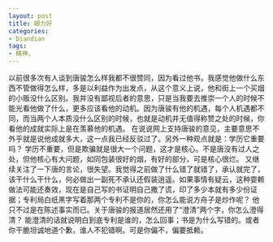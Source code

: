 ```yaml
---
layout: post
title: 眼力好
categories:
- Diandian
tags:
- 精神, 
---
```

以前很多次有人谈到唐骏怎么样我都不很赞同，因为看过他书，我感觉他做什么东西不管做得怎么样，多是以利益作为出发点，从这个意义上说，他和街上一个买烟的小贩没什么区别。我并没有鄙视后者的意思，只是当我要去推崇一个人的时候不能光看他做了什么，更多应该看他的动机。因为唐骏有他的机遇，每个人机遇都不同，而当两个人本质没什么区别的时候，也就是动机并无值得称赞之处的时候，你看他的成就实际上是在羡慕他的机遇。 在说说网上支持唐骏的意见，主要意思不外乎就是说他成就多大，这一点我已经反驳过了。另外一种观点就是：学历它重要吗？ 学历不重要，但是欺骗就是很大一个问题，这才是核心。不是唐没有过人之处，但他核心有大问题，如同包装很好的烟，有好的部分，可是核心很烂。 又继续关注了一下唐的言论，很失望。我觉得之前做了什么错了就错了，承认就完了，该干什么干什么，何必做出一副死不承认还假装逍遥。如果事情有疑云，这种耍赖做法可能还奏效，现在是自己写的书证明自己撒了谎，印了多少本就有多少份证据；专利局白纸黑字写着那两个专利不是你的，你怎么能说方舟子是炒作呢？ 他只不过是在陈述事实而已。关于唐骏的报道居然还用了“澄清”两个字，你怎么澄得清？ 能澄清的话就说明白到底专利是谁的，怎么回事；书是为什么写错的。或者你干脆坦诚地道个歉，谁人不犯错啊。可是你偏不，偏要抵赖。